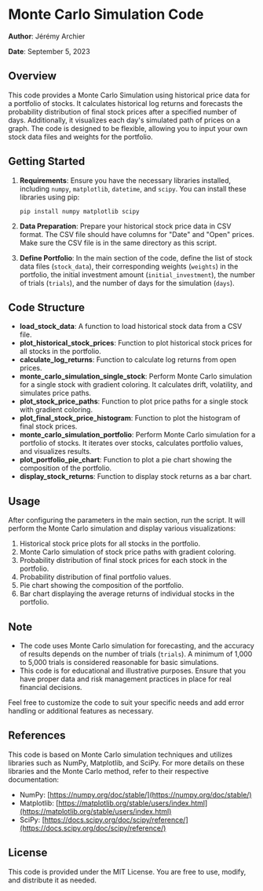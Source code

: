 # Monte Carlo Simulation Code

**Author**: Jérémy Archier

**Date**: September 5, 2023

## Overview

This code provides a Monte Carlo Simulation using historical price data for a portfolio of stocks. It calculates historical log returns and forecasts the probability distribution of final stock prices after a specified number of days. Additionally, it visualizes each day's simulated path of prices on a graph. The code is designed to be flexible, allowing you to input your own stock data files and weights for the portfolio.

## Getting Started

1. **Requirements**: Ensure you have the necessary libraries installed, including `numpy`, `matplotlib`, `datetime`, and `scipy`. You can install these libraries using pip:

   ```
   pip install numpy matplotlib scipy
   ```

2. **Data Preparation**: Prepare your historical stock price data in CSV format. The CSV file should have columns for "Date" and "Open" prices. Make sure the CSV file is in the same directory as this script.

3. **Define Portfolio**: In the main section of the code, define the list of stock data files (`stock_data`), their corresponding weights (`weights`) in the portfolio, the initial investment amount (`initial_investment`), the number of trials (`trials`), and the number of days for the simulation (`days`).

## Code Structure

- **load_stock_data**: A function to load historical stock data from a CSV file.
- **plot_historical_stock_prices**: Function to plot historical stock prices for all stocks in the portfolio.
- **calculate_log_returns**: Function to calculate log returns from open prices.
- **monte_carlo_simulation_single_stock**: Perform Monte Carlo simulation for a single stock with gradient coloring. It calculates drift, volatility, and simulates price paths.
- **plot_stock_price_paths**: Function to plot price paths for a single stock with gradient coloring.
- **plot_final_stock_price_histogram**: Function to plot the histogram of final stock prices.
- **monte_carlo_simulation_portfolio**: Perform Monte Carlo simulation for a portfolio of stocks. It iterates over stocks, calculates portfolio values, and visualizes results.
- **plot_portfolio_pie_chart**: Function to plot a pie chart showing the composition of the portfolio.
- **display_stock_returns**: Function to display stock returns as a bar chart.

## Usage

After configuring the parameters in the main section, run the script. It will perform the Monte Carlo simulation and display various visualizations:

1. Historical stock price plots for all stocks in the portfolio.
2. Monte Carlo simulation of stock price paths with gradient coloring.
3. Probability distribution of final stock prices for each stock in the portfolio.
4. Probability distribution of final portfolio values.
5. Pie chart showing the composition of the portfolio.
6. Bar chart displaying the average returns of individual stocks in the portfolio.

## Note

- The code uses Monte Carlo simulation for forecasting, and the accuracy of results depends on the number of trials (`trials`). A minimum of 1,000 to 5,000 trials is considered reasonable for basic simulations.
- This code is for educational and illustrative purposes. Ensure that you have proper data and risk management practices in place for real financial decisions.

Feel free to customize the code to suit your specific needs and add error handling or additional features as necessary.

## References

This code is based on Monte Carlo simulation techniques and utilizes libraries such as NumPy, Matplotlib, and SciPy. For more details on these libraries and the Monte Carlo method, refer to their respective documentation:

- NumPy: [https://numpy.org/doc/stable/](https://numpy.org/doc/stable/)
- Matplotlib: [https://matplotlib.org/stable/users/index.html](https://matplotlib.org/stable/users/index.html)
- SciPy: [https://docs.scipy.org/doc/scipy/reference/](https://docs.scipy.org/doc/scipy/reference/)

## License

This code is provided under the MIT License. You are free to use, modify, and distribute it as needed.
